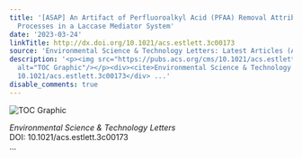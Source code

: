 ```yaml
---
title: '[ASAP] An Artifact of Perfluoroalkyl Acid (PFAA) Removal Attributed to Sorption
  Processes in a Laccase Mediator System'
date: '2023-03-24'
linkTitle: http://dx.doi.org/10.1021/acs.estlett.3c00173
source: 'Environmental Science & Technology Letters: Latest Articles (ACS Publications)'
description: '<p><img src="https://pubs.acs.org/cms/10.1021/acs.estlett.3c00173/asset/images/medium/ez3c00173_0003.gif"
  alt="TOC Graphic"/></p><div><cite>Environmental Science & Technology Letters</cite></div><div>DOI:
  10.1021/acs.estlett.3c00173</div> ...'
disable_comments: true
---
```

<p><img src="https://pubs.acs.org/cms/10.1021/acs.estlett.3c00173/asset/images/medium/ez3c00173_0003.gif" alt="TOC Graphic"/></p><div><cite>Environmental Science & Technology Letters</cite></div><div>DOI: 10.1021/acs.estlett.3c00173</div> ...